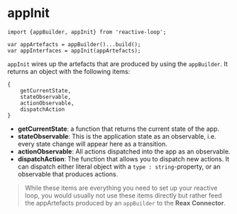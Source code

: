 # appInit

    import {appBuilder, appInit} from 'reactive-loop';

    var appArtefacts = appBuilder()...build();
    var appInterfaces = appInit(appArtefacts);

`appInit` wires up the artefacts that are produced by using the `appBuilder`. It returns an object with the following items:

    {
        getCurrentState,
        stateObservable,
        actionObservable,
        dispatchAction
    }

* **getCurrentState**: a function that returns the current state of the app.
* **stateObservable**: This is the application state as an observable, i.e. every state change will appear here as a transition.
* **actionObservable**: All actions dispatched into the app as an observable.
* **dispatchAction**: The function that allows you to dispatch new actions. It can dispatch either
literal object with a `type : string`-property, or an observable that produces actions.

  
>While these items are everything you need to set up your reactive loop, you would usually not use these items directly but rather feed the appArtefacts produced by an `appBuilder` to the **Reax Connector**.